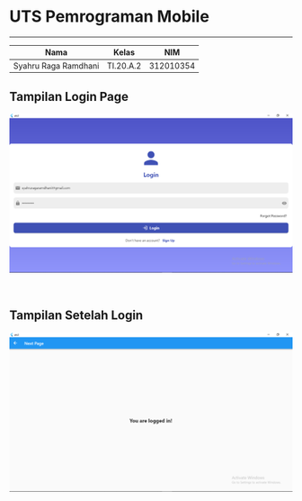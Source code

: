 # **UTS Pemrograman Mobile**
  ---------------
|Nama			|Kelas		|NIM		|
|-----			|-----		|-----		|
|Syahru	Raga Ramdhani	|TI.20.A.2	|312010354	|

## **Tampilan Login Page**
![Gambar](/gambar/Capture1.PNG)

</br>

## **Tampilan Setelah Login**
![Gambar](/gambar/Capture2.PNG)